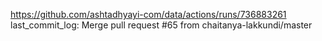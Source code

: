 https://github.com/ashtadhyayi-com/data/actions/runs/736883261
last_commit_log: Merge pull request #65 from chaitanya-lakkundi/master